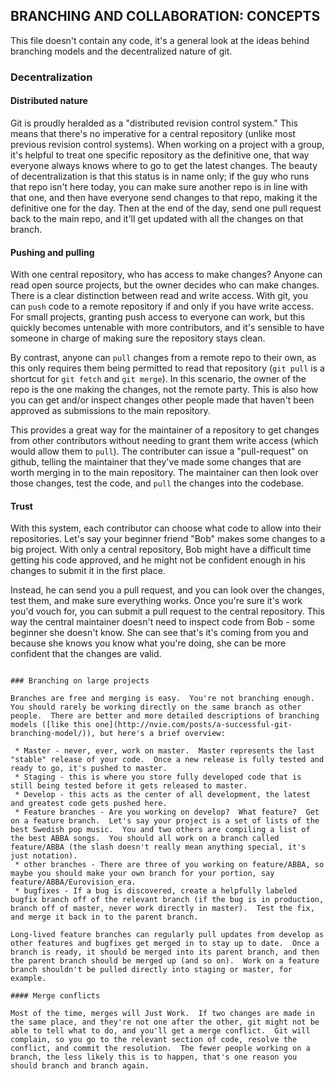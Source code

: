 ## BRANCHING AND COLLABORATION: CONCEPTS

This file doesn't contain any code, it's a general look at the ideas behind branching models and the decentralized nature of git.


### Decentralization

#### Distributed nature

Git is proudly heralded as a "distributed revision control system."  This means that there's no imperative for a central repository (unlike most previous revision control systems).  When working on a project with a group, it's helpful to treat one specific repository as the definitive one, that way everyone always knows where to go to get the latest changes.  The beauty of decentralization is that this status is in name only; if the guy who runs that repo isn't here today, you can make sure another repo is in line with that one, and then have everyone send changes to that repo, making it the definitive one for the day.  Then at the end of the day, send one pull request back to the main repo, and it'll get updated with all the changes on that branch.

#### Pushing and pulling 

With one central repository, who has access to make changes?  Anyone can read open source projects, but the owner decides who can make changes.  There is a clear distinction between read and write access.  With git, you can `push` code to a remote repository if and only if you have write access.  For small projects, granting push access to everyone can work, but this quickly becomes untenable with more contributors, and it's sensible to have someone in charge of making sure the repository stays clean.

By contrast, anyone can `pull` changes from a remote repo to their own, as this only requires them being permitted to read that repository (`git pull` is a shortcut for `git fetch` and `git merge`).  In this scenario, the owner of the repo is the one making the changes, not the remote party.  This is also how you can get and/or inspect changes other people made that haven't been approved as submissions to the main repository.

This provides a great way for the maintainer of a repository to get changes from other contributors without needing to grant them write access (which would allow them to `pull`).  The contributer can issue a "pull-request" on github, telling the maintainer that they've made some changes that are worth merging in to the main repository.  The maintainer can then look over those changes, test the code, and `pull` the changes into the codebase.

#### Trust

With this system, each contributor can choose what code to allow into their repositories.  Let's say your beginner friend "Bob" makes some changes to a big project.  With only a central repository, Bob might have a difficult time getting his code approved, and he might not be confident enough in his changes to submit it in the first place.

Instead, he can send you a pull request, and you can look over the changes, test them, and make sure everything works.  Once you're sure it's work you'd vouch for, you can submit a pull request to the central repository.  This way the central maintainer doesn't need to inspect code from Bob - some beginner she doesn't know.  She can see that's it's coming from you and because she knows you know what you're doing, she can be more confident that the changes are valid. 


~~~~~~~~~~~~~~~~~

### Branching on large projects

Branches are free and merging is easy.  You're not branching enough.  You should rarely be working directly on the same branch as other people.  There are better and more detailed descriptions of branching models ([like this one](http://nvie.com/posts/a-successful-git-branching-model/)), but here's a brief overview:

 * Master - never, ever, work on master.  Master represents the last "stable" release of your code.  Once a new release is fully tested and ready to go, it's pushed to master.
 * Staging - this is where you store fully developed code that is still being tested before it gets released to master.
 * Develop - this acts as the center of all development, the latest and greatest code gets pushed here.
 * Feature branches - Are you working on develop?  What feature?  Get on a feature branch.  Let's say your project is a set of lists of the best Swedish pop music.  You and two others are compiling a list of the best ABBA songs.  You should all work on a branch called feature/ABBA (the slash doesn't really mean anything special, it's just notation). 
 * other branches - There are three of you working on feature/ABBA, so maybe you should make your own branch for your portion, say feature/ABBA/Eurovision_era.
 * bugfixes - If a bug is discovered, create a helpfully labeled bugfix branch off of the relevant branch (if the bug is in production, branch off of master, never work directly in master).  Test the fix, and merge it back in to the parent branch.

Long-lived feature branches can regularly pull updates from develop as other features and bugfixes get merged in to stay up to date.  Once a branch is ready, it should be merged into its parent branch, and then the parent branch should be merged up (and so on).  Work on a feature branch shouldn't be pulled directly into staging or master, for example.

#### Merge conflicts

Most of the time, merges will Just Work.  If two changes are made in the same place, and they're not one after the other, git might not be able to tell what to do, and you'll get a merge conflict.  Git will complain, so you go to the relevant section of code, resolve the conflict, and commit the resolution.  The fewer people working on a branch, the less likely this is to happen, that's one reason you should branch and branch again.

